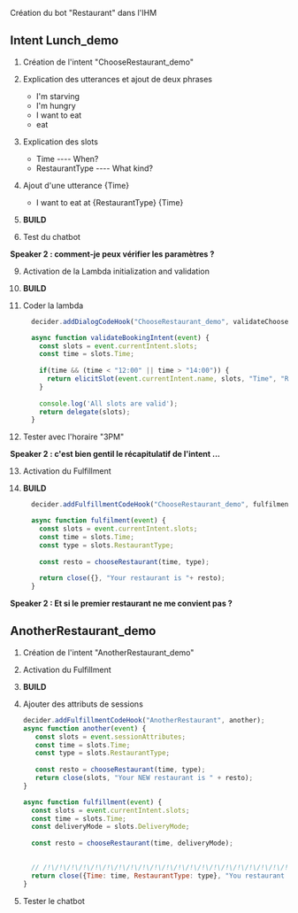 Création du bot "Restaurant" dans l'IHM

## Intent Lunch_demo
1. Création de l'intent "ChooseRestaurant_demo"  
2. Explication des utterances et ajout de deux phrases
   * I'm starving 
   * I'm hungry
   * I want to eat
   * eat
   
3. Explication des slots
   * Time               ----    When?
   * RestaurantType     ----    What kind?

4. Ajout d'une utterance {Time} 
   * I want to eat at {RestaurantType} ​{Time}

5. **BUILD**

6. Test du chatbot

**Speaker 2 : comment-je peux vérifier les paramètres ?**

9. Activation de la Lambda initialization and validation
  
10. **BUILD**

11. Coder la lambda 
    ```javascript
      decider.addDialogCodeHook("ChooseRestaurant_demo", validateChoose);
    
      async function validateBookingIntent(event) {    
        const slots = event.currentIntent.slots;
        const time = slots.Time;
          
        if(time && (time < "12:00" || time > "14:00")) {
          return elicitSlot(event.currentIntent.name, slots, "Time", "Reservation must be between 12AM and 2PM");
        }
      
        console.log('All slots are valid');
        return delegate(slots);
      }
    ```

12. Tester avec l'horaire "3PM"

**Speaker 2 : c'est bien gentil le récapitulatif de l'intent ...**

13. Activation du Fulfillment

14. **BUILD**
    ```javascript
      decider.addFulfillmentCodeHook("ChooseRestaurant_demo", fulfilment);

      async function fulfilment(event) {
        const slots = event.currentIntent.slots;
        const time = slots.Time;
        const type = slots.RestaurantType;
        
        const resto = chooseRestaurant(time, type);
       
        return close({}, "Your restaurant is "+ resto);
      }
    ```
    
**Speaker 2 : Et si le premier restaurant ne me convient pas ?**

## AnotherRestaurant_demo
1. Création de l'intent "AnotherRestaurant_demo"

2. Activation du Fulfillment

3. **BUILD**

4. Ajouter des attributs de sessions
   ```javascript
   decider.addFulfillmentCodeHook("AnotherRestaurant", another);
   async function another(event) {
      const slots = event.sessionAttributes;
      const time = slots.Time;
      const type = slots.RestaurantType;
      
      const resto = chooseRestaurant(time, type);   
      return close(slots, "Your NEW restaurant is " + resto);
   }
   ```
    
    ```javascript
    async function fulfillment(event) {
      const slots = event.currentIntent.slots;
      const time = slots.Time;
      const deliveryMode = slots.DeliveryMode;
      
      const resto = chooseRestaurant(time, deliveryMode);
  
   
      // /!\/!\/!\/!\/!\/!\/!\/!\/!\/!\/!\/!\/!\/!\/!\/!\/!\/!\/!\/!\/!\/!\/!\
      return close({Time: time, RestaurantType: type}, "You restaurant is " + resto);
    }
    ```
    
    
5. Tester le chatbot